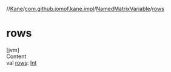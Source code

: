 //[Kane](../../index.md)/[com.github.jomof.kane.impl](../index.md)/[NamedMatrixVariable](index.md)/[rows](rows.md)



# rows  
[jvm]  
Content  
val [rows](rows.md): [Int](https://kotlinlang.org/api/latest/jvm/stdlib/kotlin/-int/index.html)  



